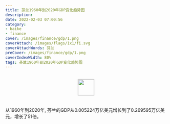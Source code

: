 ```yaml
---
title: 芬兰1960年到2020年GDP变化趋势图
description: 
date: 2022-02-03 07:00:56
category:
- baike
- finance
cover: /images/finance/gdp/1.png
coverAttach: /images/flags/1x1/fi.svg
coverAttachWords: 芬兰
preCover: /images/finance/gdp/1.png
coverIndexWidth: 80%
tags: 芬兰1960年到2020年GDP变化趋势图
---
```




<script src="/assets/js/charts/chart.js"></script>

<div style="text-align: center; margin: 30px 0; ">
    <img src="/images/flags/1x1/fi.svg" style="width: 50px; border: 1px solid #cccccc; ">
</div>

<div style="width: 98%; margin: 0 0 35px 0; ">
    <canvas id="myChart"></canvas>
</div>

<div>
<p class="paragraph">从1960年到2020年, 芬兰的GDP从0.005224万亿美元增长到了0.269595万亿美元，增长了51倍。</p>
</div>

<script>

    const dataGdp = {
        labels: [1960, 1961, 1962, 1963, 1964, 1965, 1966, 1967, 1968, 1969, 1970, 1971, 1972, 1973, 1974, 1975, 1976, 1977, 1978, 1979, 1980, 1981, 1982, 1983, 1984, 1985, 1986, 1987, 1988, 1989, 1990, 1991, 1992, 1993, 1994, 1995, 1996, 1997, 1998, 1999, 2000, 2001, 2002, 2003, 2004, 2005, 2006, 2007, 2008, 2009, 2010, 2011, 2012, 2013, 2014, 2015, 2016, 2017, 2018, 2019, 2020],
        datasets: [{
            label: '(万亿美元)  •  即刻编程  •  cn.hongkezhang.com',
            backgroundColor: 'rgb(0 0 128)',
            borderColor: 'rgb(0 0 128)',
            data: [0.005224, 0.005922, 0.006341, 0.006886, 0.007767, 0.008589, 0.009209, 0.009369, 0.008823, 0.010071, 0.011358, 0.012527, 0.014743, 0.019472, 0.024849, 0.029473, 0.031850, 0.033500, 0.036256, 0.044465, 0.053645, 0.052448, 0.052798, 0.050974, 0.052889, 0.055876, 0.073532, 0.091595, 0.109059, 0.119012, 0.141438, 0.127774, 0.112533, 0.089214, 0.103300, 0.134190, 0.132129, 0.126912, 0.134039, 0.135264, 0.126020, 0.129533, 0.140404, 0.171652, 0.197479, 0.204885, 0.217089, 0.256378, 0.285716, 0.253498, 0.249424, 0.275604, 0.258290, 0.271362, 0.274863, 0.234534, 0.240771, 0.255648, 0.275715, 0.268508, 0.269595],
            barPercentage: 0.3
        }]
    };

    const config = {
        type: 'line',
        data: dataGdp,
        options: {
            series: [
                {
                    barWidth: '20%'
                }
            ]
        }
    };

    const myChart = new Chart(
        document.getElementById('myChart'),
        config
    );
</script>
